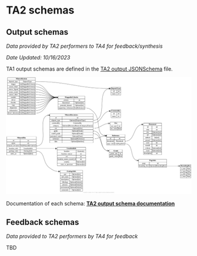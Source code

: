 # TA2 schemas

## Output schemas

*Data provided by TA2 performers to TA4 for feedback/synthesis*

_Date Updated: 10/16/2023_

TA1 output schemas are defined in the [TA2 output JSONSchema](output.json) file.

![TA2 output schema summary](output.png)

Documentation of each schema: [**TA2 output schema documentation**](output.md)


##


## Feedback schemas

*Data provided to TA2 performers by TA4 for feedback*

TBD
